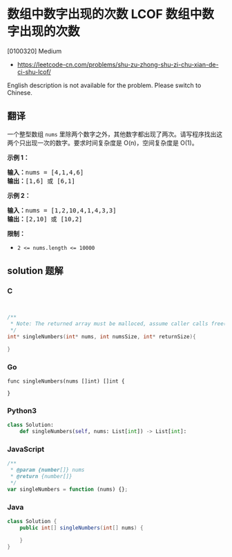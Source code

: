 # 数组中数字出现的次数 LCOF 数组中数字出现的次数

[0100320] Medium

- https://leetcode-cn.com/problems/shu-zu-zhong-shu-zi-chu-xian-de-ci-shu-lcof/

English description is not available for the problem. Please switch to Chinese.

## 翻译

一个整型数组 `nums` 里除两个数字之外，其他数字都出现了两次。请写程序找出这两个只出现一次的数字。要求时间复杂度是 O(n)，空间复杂度是 O(1)。

**示例 1：**

<pre><strong>输入：</strong>nums = [4,1,4,6]
<strong>输出：</strong>[1,6] 或 [6,1]
</pre>

**示例 2：**

<pre><strong>输入：</strong>nums = [1,2,10,4,1,4,3,3]
<strong>输出：</strong>[2,10] 或 [10,2]</pre>

**限制：**

- `2 <= nums.length <= 10000`

## solution 题解

### C

```c


/**
 * Note: The returned array must be malloced, assume caller calls free().
 */
int* singleNumbers(int* nums, int numsSize, int* returnSize){

}


```

### Go

```golang
func singleNumbers(nums []int) []int {

}
```

### Python3

```python
class Solution:
    def singleNumbers(self, nums: List[int]) -> List[int]:
```

### JavaScript

```javascript
/**
 * @param {number[]} nums
 * @return {number[]}
 */
var singleNumbers = function (nums) {};
```

### Java

```java
class Solution {
    public int[] singleNumbers(int[] nums) {

    }
}
```
